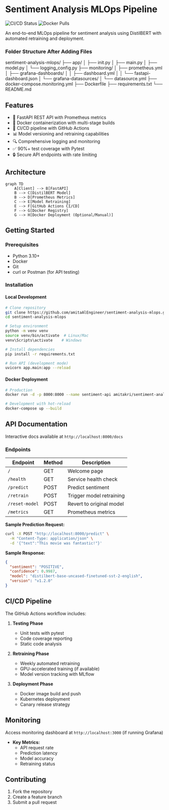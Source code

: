 # Sentiment Analysis MLOps Pipeline

![CI/CD Status](https://github.com/amitaAlEngineer/sentiment-analysis-mlops/actions/workflows/ci-cd.yml/badge.svg)
![Docker Pulls](https://img.shields.io/docker/pulls/amitakri/sentiment-analysis)

An end-to-end MLOps pipeline for sentiment analysis using DistilBERT with automated retraining and deployment.

### Folder Structure After Adding Files
sentiment-analysis-mlops/
├── app/
│ ├── init.py
│ ├── main.py
│ ├── model.py
│ └── logging_config.py
├── monitoring/
│ ├── prometheus.yml
│ ├── grafana-dashboards/
│ │ ├── dashboard.yml
│ │ └── fastapi-dashboard.json
│ └── grafana-datasources/
│ └── datasource.yml
├── docker-compose.monitoring.yml
├── Dockerfile
├── requirements.txt
└── README.md


## Features

- 🚀 FastAPI REST API with Prometheus metrics
- 🐳 Docker containerization with multi-stage builds
- 🔄 CI/CD pipeline with GitHub Actions
- 📊 Model versioning and retraining capabilities
- 🔍 Comprehensive logging and monitoring
- ✅ 90%+ test coverage with Pytest
- 🔒 Secure API endpoints with rate limiting

## Architecture

```mermaid
graph TD
    A[Client] --> B[FastAPI]
    B --> C[DistilBERT Model]
    B --> D[Prometheus Metrics]
    C --> E[Model Retraining]
    E --> F[GitHub Actions CI/CD]
    F --> G[Docker Registry]
    G --> H[Docker Deployment (Optional/Manual)]
```

## Getting Started

### Prerequisites

- Python 3.10+
- Docker
- Git
- curl or Postman (for API testing)

### Installation

#### Local Development

```bash
# Clone repository
git clone https://github.com/amitaAlEngineer/sentiment-analysis-mlops.git
cd sentiment-analysis-mlops

# Setup environment
python -m venv venv
source venv/bin/activate  # Linux/Mac
venv\Scripts\activate    # Windows

# Install dependencies
pip install -r requirements.txt

# Run API (development mode)
uvicorn app.main:app --reload
```

#### Docker Deployment

```bash
# Production
docker run -d -p 8000:8000 --name sentiment-api amitakri/sentiment-analysis:latest

# Development with hot-reload
docker-compose up --build
```

## API Documentation

Interactive docs available at `http://localhost:8000/docs`

### Endpoints

| Endpoint        | Method       | Description              |
|-----------------|--------------|--------------------------|
| `/` | GET       | Welcome page |
| `/health`       | GET          | Service health check     |
| `/predict`      | POST         | Predict sentiment        |
| `/retrain`      | POST         | Trigger model retraining |
| `/reset-model`  | POST         | Revert to original model |
| `/metrics`      | GET          | Prometheus metrics       |

**Sample Prediction Request:**
```bash
curl -X POST "http://localhost:8000/predict" \
  -H "Content-Type: application/json" \
  -d '{"text":"This movie was fantastic!"}'
```

**Sample Response:**
```json
{
  "sentiment": "POSITIVE",
  "confidence": 0.9987,
  "model": "distilbert-base-uncased-finetuned-sst-2-english",
  "version": "v1.2.0"
}
```

## CI/CD Pipeline

The GitHub Actions workflow includes:

1. **Testing Phase**
   - Unit tests with pytest
   - Code coverage reporting
   - Static code analysis

2. **Retraining Phase**
   - Weekly automated retraining
   - GPU-accelerated training (if available)
   - Model version tracking with MLflow

3. **Deployment Phase**
   - Docker image build and push
   - Kubernetes deployment
   - Canary release strategy

## Monitoring

Access monitoring dashboard at `http://localhost:3000` (if running Grafana)

- **Key Metrics:**
  - API request rate
  - Prediction latency
  - Model accuracy
  - Retraining status

## Contributing

1. Fork the repository
2. Create a feature branch
3. Submit a pull request

